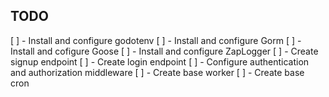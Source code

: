 ## TODO

[ ] - Install and configure godotenv
[ ] - Install and configure Gorm
[ ] - Install and cofigure Goose
[ ] - Install and configure ZapLogger
[ ] - Create signup endpoint
[ ] - Create login endpoint
[ ] - Configure authentication and authorization middleware
[ ] - Create base worker
[ ] - Create base cron
